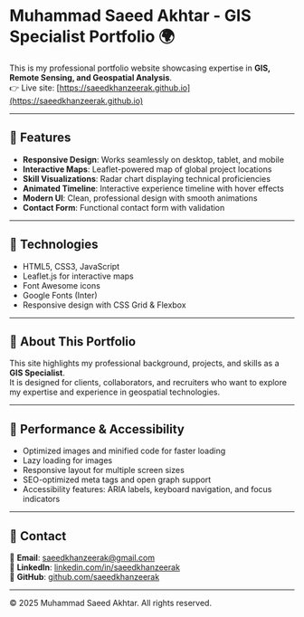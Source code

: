 # Muhammad Saeed Akhtar - GIS Specialist Portfolio 🌍

This is my professional portfolio website showcasing expertise in **GIS, Remote Sensing, and Geospatial Analysis**.  
👉 Live site: [https://saeedkhanzeerak.github.io](https://saeedkhanzeerak.github.io)

---

## 🔹 Features
- **Responsive Design**: Works seamlessly on desktop, tablet, and mobile  
- **Interactive Maps**: Leaflet-powered map of global project locations  
- **Skill Visualizations**: Radar chart displaying technical proficiencies  
- **Animated Timeline**: Interactive experience timeline with hover effects  
- **Modern UI**: Clean, professional design with smooth animations  
- **Contact Form**: Functional contact form with validation  

---

## 🔹 Technologies
- HTML5, CSS3, JavaScript  
- Leaflet.js for interactive maps  
- Font Awesome icons  
- Google Fonts (Inter)  
- Responsive design with CSS Grid & Flexbox  

---

## 🔹 About This Portfolio
This site highlights my professional background, projects, and skills as a **GIS Specialist**.  
It is designed for clients, collaborators, and recruiters who want to explore my expertise and experience in geospatial technologies.  

---

## 🔹 Performance & Accessibility
- Optimized images and minified code for faster loading  
- Lazy loading for images  
- Responsive layout for multiple screen sizes  
- SEO-optimized meta tags and open graph support  
- Accessibility features: ARIA labels, keyboard navigation, and focus indicators  

---

## 🔹 Contact
📧 **Email**: saeedkhanzeerak@gmail.com  
🔗 **LinkedIn**: [linkedin.com/in/saeedkhanzeerak](https://linkedin.com/in/saeedkhanzeerak)  
🔗 **GitHub**: [github.com/saeedkhanzeerak](https://github.com/saeedkhanzeerak)  

---

© 2025 Muhammad Saeed Akhtar. All rights reserved.


